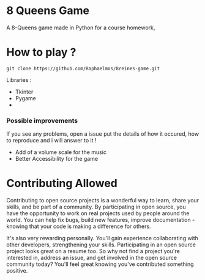 # 8 Queens Game 

A 8-Queens game made in Python for a course homework, 

# How to play ?

```
git clone https://github.com/Raphaelmos/8reines-game.git
```

Libraries : 
- Tkinter
- Pygame
- 
### Possible improvements

If you see any problems, open a issue put the details of how it occured, how to reproduce and i will answer to it !

- Add of a volume scale for the music
- Better Accessibility for the game 

# Contributing Allowed

Contributing to open source projects is a wonderful way to learn, share your skills, and be part of a community. By participating in open source, you have the opportunity to work on real projects used by people around the world. You can help fix bugs, build new features, improve documentation - knowing that your code is making a difference for others.

It's also very rewarding personally. You'll gain experience collaborating with other developers, strengthening your skills. Participating in an open source project looks great on a resume too. So why not find a project you're interested in, address an issue, and get involved in the open source community today? You'll feel great knowing you've contributed something positive.

